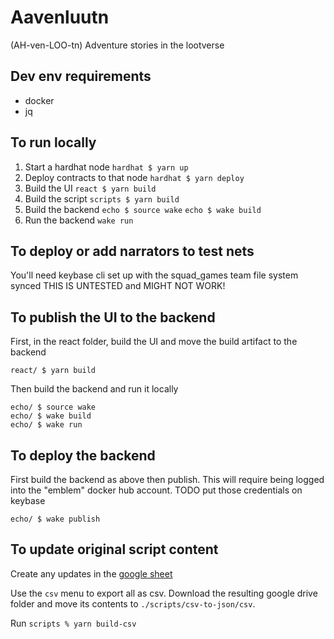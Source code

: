 # Aavenluutn
(AH-ven-LOO-tn)
Adventure stories in the lootverse

## Dev env requirements

* docker
* jq

## To run locally

1. Start a hardhat node
   `hardhat $ yarn up`
2. Deploy contracts to that node
   `hardhat $ yarn deploy`
3. Build the UI
   `react $ yarn build`
5. Build the script
   `scripts $ yarn build`
7. Build the backend
   `echo $ source wake`
   `echo $ wake build`
8. Run the backend
   `wake run`

## To deploy or add narrators to test nets

You'll need keybase cli set up with the squad_games team file system synced
THIS IS UNTESTED and MIGHT NOT WORK!

## To publish the UI to the backend

First, in the react folder, build the UI and move the build artifact
to the backend

```
react/ $ yarn build
```

Then build the backend and run it locally

```
echo/ $ source wake
echo/ $ wake build
echo/ $ wake run
```

## To deploy the backend

First build the backend as above then publish. This will require being
logged into the "emblem" docker hub account. TODO put those
credentials on keybase

`echo/ $ wake publish`

## To update original script content
Create any updates in the [google sheet](https://docs.google.com/spreadsheets/d/1DWWUHyOv52j-nAPIGqscrVhzreicduFSnOR7B9Q1pRs/edit#gid=649398435)

Use the `csv` menu to export all as csv. Download the resulting google drive folder and move its contents to `./scripts/csv-to-json/csv`.

Run `scripts % yarn build-csv`